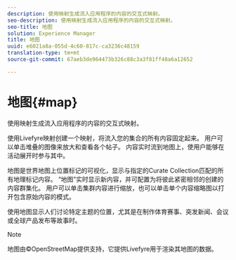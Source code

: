 ```yaml
---
description: 使用映射生成流入应用程序的内容的交互式映射。
seo-description: 使用映射生成流入应用程序的内容的交互式映射。
seo-title: 地图
solution: Experience Manager
title: 地图
uuid: e6021a8a-055d-4c60-817c-ca3236c48159
translation-type: tm+mt
source-git-commit: 67aeb3de964473b326c88c3a3f81ff48a6a12652

---
```



# 地图{#map}

使用映射生成流入应用程序的内容的交互式映射。

使用Livefyre映射创建一个映射，将流入您的集合的所有内容固定起来。 用户可以单击堆叠的图像来放大和查看各个帖子。 内容实时流到地图上，使用户能够在活动展开时参与其中。

地图是世界地图上位置标记的可视化，显示与指定的Curate Collection匹配的所有地理标记内容。 “地图”实时显示新内容，并可配置为将彼此紧密相邻的创建的内容群集化。 用户可以单击集群内容进行缩放，也可以单击单个内容缩略图以打开包含原始内容的模式。

使用地图显示人们讨论特定主题的位置，尤其是在制作体育赛事、突发新闻、会议或全球产品发布等故事时。

>[!NOTE]
>
>地图由©OpenStreetMap提供支持，它提供Livefyre用于渲染其地图的数据。


